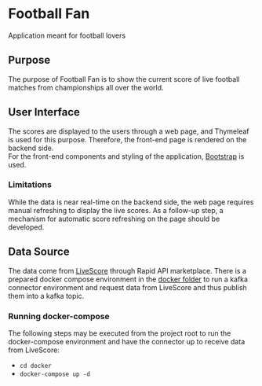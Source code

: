 # Football Fan
Application meant for football lovers

## Purpose
The purpose of Football Fan is to show the current score of live football matches from championships all over the world.

## User Interface
The scores are displayed to the users through a web page, and Thymeleaf is used for this purpose. Therefore, the front-end page is rendered on the backend side. <br/> 
For the front-end components and styling of the application, [Bootstrap](https://getbootstrap.com/) is used.

### Limitations
While the data is near real-time on the backend side, the web page requires manual refreshing to display the live scores. As a follow-up step, a mechanism for automatic score refreshing on the page should be developed.

## Data Source
The data come from [LiveScore](https://rapidapi.com/apidojo/api/livescore6) through Rapid API marketplace.
There is a prepared docker compose environment in the [docker folder](docker) to run a kafka connector environment and request data from LiveScore and thus publish them into a kafka topic.

### Running docker-compose
The following steps may be executed from the project root to run the docker-compose environment and have the connector up to receive data from LiveScore:
* `cd docker`
* `docker-compose up -d`

